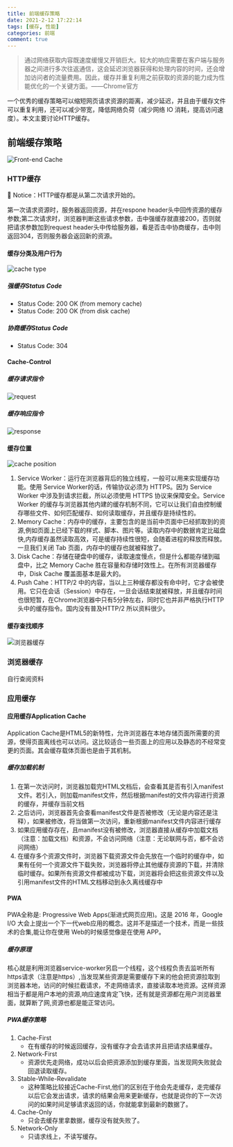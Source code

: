 ```yaml
---
title: 前端缓存策略
date: 2021-2-12 17:22:14
tags: [缓存, 性能]
categories: 前端
comment: true
---
```


> 通过网络获取内容既速度缓慢又开销巨大。较大的响应需要在客户端与服务器之间进行多次往返通信，这会延迟浏览器获得和处理内容的时间，还会增加访问者的流量费用。因此，缓存并重复利用之前获取的资源的能力成为性能优化的一个关键方面。——Chrome官方

一个优秀的缓存策略可以缩短网页请求资源的距离，减少延迟，并且由于缓存文件可以重复利用，还可以减少带宽，降低网络负荷（减少网络 IO 消耗，提高访问速度）。本文主要讨论HTTP缓存。

## 前端缓存策略

![Front-end Cache](https://cdn.jsdelivr.net/gh/superFatDu/blogPics@main/20210427/前端缓存策略.5j8tmy109680.svg)

### HTTP缓存

🚨 Notice：HTTP缓存都是从第二次请求开始的。

第一次请求资源时，服务器返回资源，并在respone header头中回传资源的缓存参数;第二次请求时，浏览器判断这些请求参数，击中强缓存就直接200，否则就把请求参数加到request header头中传给服务器，看是否击中协商缓存，击中则返回304，否则服务器会返回新的资源。

#### 缓存分类及用户行为

![cache type](https://cdn.jsdelivr.net/gh/superFatDu/blogPics@main/20210427/强or协商缓存.5qad90q5c1c0.png)

##### 强缓存Status Code

- Status Code: 200 OK (from memory cache)
- Status Code: 200 OK (from disk cache)

##### 协商缓存Status Code

- Status Code: 304

#### Cache-Control

##### 缓存请求指令

![request](https://cdn.jsdelivr.net/gh/superFatDu/blogPics@main/20210427/缓存请求指令.3vy0wn1kyae0.svg)

##### 缓存响应指令

![response](https://cdn.jsdelivr.net/gh/superFatDu/blogPics@main/20210427/缓存响应指令.5hbemcqu8xk0.svg)

#### 缓存位置

![cache position](https://cdn.jsdelivr.net/gh/superFatDu/blogPics@main/20210427/缓存位置.6o1ewe49oqo0.svg)

1. Service Worker：运行在浏览器背后的独立线程，一般可以用来实现缓存功能。使用 Service Worker的话，传输协议必须为 HTTPS。因为 Service Worker 中涉及到请求拦截，所以必须使用 HTTPS 协议来保障安全。Service Worker 的缓存与浏览器其他内建的缓存机制不同，它可以让我们自由控制缓存哪些文件、如何匹配缓存、如何读取缓存，并且缓存是持续性的。
2. Memory Cache：内存中的缓存，主要包含的是当前中页面中已经抓取到的资源,例如页面上已经下载的样式、脚本、图片等。读取内存中的数据肯定比磁盘快,内存缓存虽然读取高效，可是缓存持续性很短，会随着进程的释放而释放。 一旦我们关闭 Tab 页面，内存中的缓存也就被释放了。
3. Disk Cache：存储在硬盘中的缓存，读取速度慢点，但是什么都能存储到磁盘中，比之 Memory Cache 胜在容量和存储时效性上。在所有浏览器缓存中，Disk Cache 覆盖面基本是最大的。
4. Push Cahe：HTTP/2 中的内容，当以上三种缓存都没有命中时，它才会被使用。它只在会话（Session）中存在，一旦会话结束就被释放，并且缓存时间也很短暂，在Chrome浏览器中只有5分钟左右，同时它也并非严格执行HTTP头中的缓存指令。国内没有普及HTTP/2 所以资料很少。

#### 缓存查找顺序

![浏览器缓存](https://cdn.jsdelivr.net/gh/superFatDu/blogPics@main/20210427/浏览器缓存策略.3u6wr1p2r4m0.svg)

### 浏览器缓存

自行查阅资料

### 应用缓存

#### 应用缓存Application Cache

Application Cache是HTML5的新特性，允许浏览器在本地存储页面所需要的资源，使得页面离线也可以访问。这比较适合一些页面上的应用以及静态的不经常变更的页面。其会缓存载体页面也是由于其机制。

##### 缓存加载机制

1. 在第一次访问时，浏览器加载完HTML文档后，会查看其是否有引入manifest文件。若引入，则加载manifest文件，然后根据manifest的文件内容进行资源的缓存，并缓存当前文档
2. 之后访问，浏览器首先会查看manifest文件是否被修改（无论是内容还是注释），如果被修改，将当做第一次访问，重新根据manifest文件内容进行缓存
3. 如果应用缓存存在，且manifest没有被修改，浏览器直接从缓存中加载文档（注意：加载文档）和资源，不会访问网络（注意：无论联网与否，都不会访问网络）
4. 在缓存多个资源文件时，浏览器下载资源文件会先放在一个临时的缓存中，如果有任何一个资源文件下载失败，浏览器将停止其他缓存资源的下载，并清除临时缓存。如果所有资源文件都被成功下载，浏览器将会把这些资源文件以及引用manifest文件的HTML文档移动到永久离线缓存中

#### PWA

PWA全称是: Progressive Web Apps(渐进式网页应用)。这是 2016 年，Google I/O 大会上提出一个下一代web应用的概念。这并不是描述一个技术，而是一些技术的合集,能让你在使用 Web的时候感觉像是在使用 APP。

##### 缓存原理

核心就是利用浏览器service-worker另启一个线程，这个线程负责去监听所有https请求（注意是https）,当发现某些资源是需要缓存下来的他会把资源拉取到浏览器本地，访问的时候拦截请求，不走网络请求，直接读取本地资源。这样资源相当于都是用户本地的资源,响应速度肯定飞快，还有就是资源都在用户浏览器里面，就算断了网,资源也都是能正常访问。

##### PWA缓存策略

1. Cache-First
    - 在有缓存的时候返回缓存，没有缓存才会去请求并且把请求结果缓存。
2. Network-First
    - 资源优先走网络，成功以后会把资源添加到缓存里面，当发现网失败就会回退读取缓存。
3. Stable-While-Revalidate
    - 这种策略比较接近Cache-First,他们的区别在于他会先走缓存，走完缓存以后它会发出请求，请求的结果会用来更新缓存，也就是说你的下一次访问的如果时间足够请求返回的话，你就能拿到最新的数据了。
4. Cache-Only
    - 只会去缓存里拿数据，缓存没有就失败了。
5. Network-Only
    - 只请求线上，不读写缓存。
